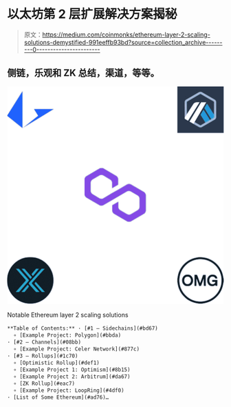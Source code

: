 # 以太坊第 2 层扩展解决方案揭秘

> 原文：<https://medium.com/coinmonks/ethereum-layer-2-scaling-solutions-demystified-991eeffb93bd?source=collection_archive---------0----------------------->

## 侧链，乐观和 ZK 总结，渠道，等等。

![](img/fcd2dc8627170adeb226d477c7255d84.png)

Notable Ethereum layer 2 scaling solutions

```
**Table of Contents:** · [#1 — Sidechains](#bd67)
  ∘ [Example Project: Polygon](#bbda)
· [#2 — Channels](#08bb)
  ∘ [Example Project: Celer Network](#877c)
· [#3 — Rollups](#1c70)
  ∘ [Optimistic Rollup](#def1)
  ∘ [Example Project 1: Optimism](#8b15)
  ∘ [Example Project 2: Arbitrum](#da67)
  ∘ [ZK Rollup](#eac7)
  ∘ [Example Project: LoopRing](#4df0)
· [List of Some Ethereum](#ad76)…
```